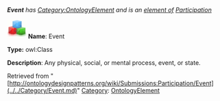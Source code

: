 ___Event__ has [Category:OntologyElement](../../Category/OntologyElement.md "Category:OntologyElement") and is an [element of](../../Property/ElementOf.md "Property:ElementOf") [Participation](../../Submissions/Participation.md "Submissions:Participation")_


  




[![Class](../../images/thumb/2/27/Class.gif/45px-Class.gif)](../../Image/Class.gif.md "Class")
__Name__: Event 


__Type:__ owl:Class 


__Description__: Any physical, social, or mental process, event, or state. 





Retrieved from "[http://ontologydesignpatterns.org/wiki/Submissions:Participation/Event](../../Category/Event.md)"
 [Category](http://ontologydesignpatterns.org/wiki/Special:Categories "Special:Categories"): [OntologyElement](../../Category/OntologyElement.md "Category:OntologyElement")